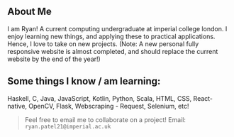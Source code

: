 ## About Me
I am Ryan! A current computing undergraduate at imperial college london. I enjoy learning new things, and applying these to practical applications. Hence, I love to take on new projects. (Note: A new personal fully responsive website is almost completed, and should replace the current website by the end of the year!)

## Some things I know / am learning:
Haskell, C, Java, JavaScript, Kotlin, Python, Scala, HTML, CSS, React-native, OpenCV, Flask, Webscraping - Request, Selenium, etc!

> Feel free to email me to collaborate on a project! Email: `ryan.patel21@imperial.ac.uk`
